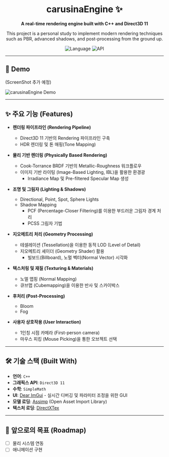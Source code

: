 <div align="center">

#  carusinaEngine ✨

<p>
  <strong>A real-time rendering engine built with C++ and Direct3D 11</strong>
</p>
<p>
  This project is a personal study to implement modern rendering techniques such as PBR, advanced shadows, and post-processing from the ground up.
</p>

![Language](https://img.shields.io/badge/C++-00599C?style=for-the-badge&logo=cplusplus&logoColor=white)
![API](https://img.shields.io/badge/Direct3D_11-76B900?style=for-the-badge&logo=windows&logoColor=white)

</div>

---

## 📸 Demo

(ScreenShot 추가 예정)

![carusinaEngine Demo](https://via.placeholder.com/800x450.png?text=Your+Best+Rendering+Result+Here)

---

## ✨ 주요 기능 (Features)


-   **렌더링 파이프라인 (Rendering Pipeline)**
    -   Direct3D 11 기반의 Rendering 파이프라인 구축
    -   HDR 렌더링 및 톤 매핑(Tone Mapping)

-   **물리 기반 렌더링 (Physically Based Rendering)**
    -   Cook-Torrance BRDF 기반의 Metallic-Roughness 워크플로우
    -   이미지 기반 라이팅 (Image-Based Lighting, IBL)을 활용한 환경광
        -   Irradiance Map 및 Pre-filtered Specular Map 생성

-   **조명 및 그림자 (Lighting & Shadows)**
    -   Directional, Point, Spot, Sphere Lights
    -   Shadow Mapping
        -   PCF (Percentage-Closer Filtering)를 이용한 부드러운 그림자 경계 처리
        -   PCSS 그림자 기법

-   **지오메트리 처리 (Geometry Processing)**
    -   테셀레이션 (Tessellation)을 이용한 동적 LOD (Level of Detail)
    -   지오메트리 셰이더 (Geometry Shader) 활용
        -   빌보드(Billboard), 노멀 벡터(Normal Vector) 시각화

-   **텍스처링 및 재질 (Texturing & Materials)**
    -   노멀 맵핑 (Normal Mapping)
    -   큐브맵 (Cubemapping)을 이용한 반사 및 스카이박스

-   **후처리 (Post-Processing)**
    -    Bloom
    -    Fog

-   **사용자 상호작용 (User Interaction)**
    -   1인칭 시점 카메라 (First-person camera)
    -   마우스 피킹 (Mouse Picking)을 통한 오브젝트 선택

---

## 🛠️ 기술 스택 (Built With)

-   **언어**: `C++`
-   **그래픽스 API**: `Direct3D 11`
-   **수학**: `SimpleMath`
-   **UI**: [Dear ImGui](https://github.com/ocornut/imgui) - 실시간 디버깅 및 파라미터 조정을 위한 GUI
-   **모델 로딩**: [Assimp](https://github.com/assimp/assimp) (Open Asset Import Library)
-   **텍스처 로딩**: [DirectXTex](https://github.com/microsoft/DirectXTex)

---

## 🎯 앞으로의 목표 (Roadmap)

-   [ ] 물리 시스템 연동
-   [ ] 애니메이션 구현